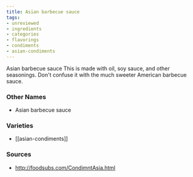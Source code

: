 ```yaml
---
title: Asian barbecue sauce
tags:
- unreviewed
- ingredients
- categories
- flavorings
- condiments
- asian-condiments
---
```

Asian barbecue sauce This is made with oil, soy sauce, and other seasonings. Don't confuse it with the much sweeter American barbecue sauce.

### Other Names

* Asian barbecue sauce

### Varieties

* [[asian-condiments]]

### Sources
* http://foodsubs.com/CondimntAsia.html
